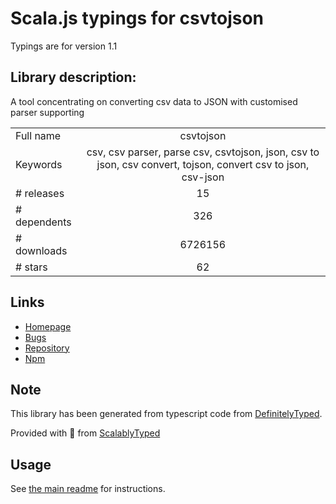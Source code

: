 
# Scala.js typings for csvtojson

Typings are for version 1.1

## Library description:
A tool concentrating on converting csv data to JSON with customised parser supporting

|                    |                 |
| ------------------ | :-------------: |
| Full name          | csvtojson |
| Keywords           | csv, csv parser, parse csv, csvtojson, json, csv to json, csv convert, tojson, convert csv to json, csv-json |
| # releases         | 15 |
| # dependents       | 326 |
| # downloads        | 6726156 |
| # stars            | 62 |

## Links
- [Homepage](https://github.com/Keyang/node-csvtojson)
- [Bugs](https://github.com/Keyang/node-csvtojson/issues)
- [Repository](https://github.com/Keyang/node-csvtojson)
- [Npm](https://www.npmjs.com/package/csvtojson)
    


## Note
This library has been generated from typescript code from [DefinitelyTyped](https://definitelytyped.org).

Provided with :purple_heart: from [ScalablyTyped](https://github.com/oyvindberg/ScalablyTyped)

## Usage
See [the main readme](../../readme.md) for instructions.


